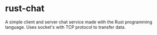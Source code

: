 # rust-chat
A simple client and server chat service made with the Rust programming language. Uses socket's with TCP protocol  to transfer data.
